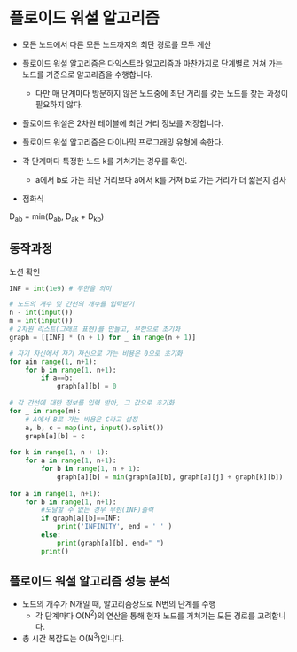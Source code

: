 # 플로이드 워셜 알고리즘

- 모든 노드에서 다른 모든 노드까지의 최단 경로를 모두 계산
- 플로이드 워셜 알고리즘은 다익스트라 알고리즘과 마찬가지로 단계별로 거쳐 가는 노드를 기준으로 알고리즘을 수행합니다.
  - 다만 매 단계마다 방문하지 않은 노드중에 최단 거리를 갖는 노드를 찾는 과정이 필요하지 않다.
- 플로이드 워셜은 2차원 테이블에 최단 거리 정보를 저장합니다.
- 플로이드 워셜 알고리즘은 다이나믹 프로그래밍 유형에 속한다.



- 각 단계마다 특정한 노드 k를 거쳐가는 경우를 확인.
  - a에서 b로 가는 최단 거리보다 a에서 k를 거쳐 b로 가는 거리가 더 짧은지 검사
- 점화식

D<sub>ab</sub> = min(D<sub>ab</sub>, D<sub>ak</sub> + D<sub>kb</sub>)



## 동작과정

노션 확인



```python
INF = int(1e9) # 무한을 의미

# 노드의 개수 및 간선의 개수를 입력받기
n - int(input())
m = int(input())
# 2차원 리스트(그래프 표현)를 만들고, 무한으로 초기화
graph = [[INF] * (n + 1) for _ in range(n + 1)]

# 자기 자신에서 자기 자신으로 가는 비용은 0으로 초기화
for ain range(1, n+1):
    for b in range(1, n+1):
        if a==b:
            graph[a][b] = 0
    	        
# 각 간선에 대한 정보를 입력 받아, 그 값으로 초기화
for _ in range(m):
    # A에서 B로 가는 비용은 C라고 설정
    a, b, c = map(int, input().split())
    graph[a][b] = c
    
for k in range(1, n + 1):
    for a in range(1, n+1):
        for b in range(1, n + 1):
            graph[a][b] = min(graph[a][b], graph[a][j] + graph[k][b])
            
for a in range(1, n+1):
    for b in range(1, n+1):
        #도달할 수 없는 경우 무한(INF)출력
        if graph[a][b]==INF:
            print('INFINITY', end = ' ' )
        else:
            print(graph[a][b], end=" ")
        print()
```



## 플로이드 워셜 알고리즘 성능 분석

- 노드의 개수가 N개일 때, 알고리즘상으로 N번의 단계를 수행
  - 각 단계마다 O(N<sup>2</sup>)의 연산을 통해 현재 노드를 거쳐가는 모든 경로를 고려합니다.
- 총 시간 복잡도는 O(N<sup>3</sup>)입니다.

